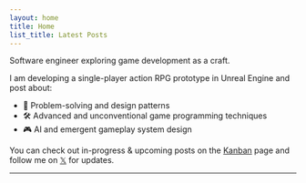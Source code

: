 ```yaml
---
layout: home
title: Home
list_title: Latest Posts
---
```


Software engineer exploring game development as a craft.

I am developing a single-player action RPG prototype in Unreal Engine and post about:
- 📐 Problem-solving and design patterns
- 🛠️ Advanced and unconventional game programming techniques  
- 🎮 AI and emergent gameplay system design

You can check out in-progress & upcoming posts on the [Kanban](/kanban.md) page and follow me on [𝕏](https://x.com/mugenmelon) for updates.

---
